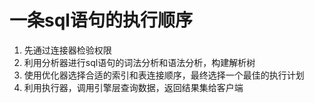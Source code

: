 # 一条sql语句的执行顺序
1. 先通过连接器检验权限
2. 利用分析器进行sql语句的词法分析和语法分析，构建解析树
3. 使用优化器选择合适的索引和表连接顺序，最终选择一个最佳的执行计划
4. 利用执行器，调用引擎层查询数据，返回结果集给客户端

